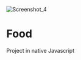 ![Screenshot_4](https://user-images.githubusercontent.com/107581246/219451689-50964914-a638-48c4-9dbf-b990b2b74fa5.jpg)
# Food
Project in native Javascript

